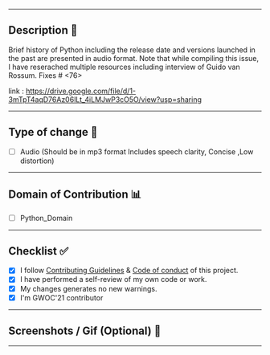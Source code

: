<hr>

## Description 📜

Brief history of Python including the release date and versions launched in the past are presented in audio format. Note that while compiling this issue, I have reserached multiple resources including interview of Guido van Rossum.
Fixes # <76> 

link : https://drive.google.com/file/d/1-3mTpT4aqD76Az06lLt_4iLMJwP3cO5O/view?usp=sharing

<hr>

## Type of change 📝

<!----Please delete the hashtag from the correct option----->

- [ ] Audio (Should be in mp3 format Includes speech clarity, Concise ,Low distortion)

<hr>

## Domain of Contribution 📊

<!----Please delete the hashtag from your domain----->


- [ ] Python_Domain


<hr>

## Checklist ✅

<!----Please delete options that are not relevant.And in order to tick the check box just but x inside them for example [x] like this----->

- [x] I follow [Contributing Guidelines](https://github.com/girlscript/winter-of-contributing/blob/main/.github/CONTRIBUTING.md) & [Code of conduct](https://github.com/girlscript/winter-of-contributing/blob/main/.github/CODE_OF_CONDUCT.md) of this project.
- [x] I have performed a self-review of my own code or work.
- [x] My changes generates no new warnings.
- [x] I'm GWOC'21 contributor

<hr>

<!----Please delete options that are not relevant.And in order to tick the check box just but x inside them for example [x] like this----->

## Screenshots / Gif (Optional) 📸

<hr>
